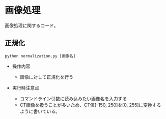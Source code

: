 # 画像処理
画像処理に関するコード。

## 正規化
```
python normalization.py [画像名]
```
- 操作内容
    - 画像に対して正規化を行う

- 実行時注意点
    - コマンドライン引数に読み込みたい画像名を入力する
    - CT画像を扱うことが多いため、CT値[-150, 250]を[0, 255]に変換するように書いている。

